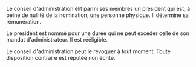 Le conseil d'administration élit parmi ses membres un président qui est, à peine de nullité de la nomination, une personne physique. Il détermine sa rémunération.


Le président est nommé pour une durée qui ne peut excéder celle de son mandat d'administrateur. Il est rééligible.


Le conseil d'administration peut le révoquer à tout moment. Toute disposition contraire est réputée non écrite.

